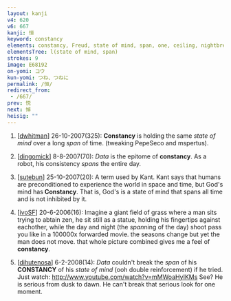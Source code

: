 ```yaml
---
layout: kanji
v4: 620
v6: 667
kanji: 恒
keyword: constancy
elements: constancy, Freud, state of mind, span, one, ceiling, nightbreak, sun, day, one, floor, one
elementsTree: l(state of mind, span)
strokes: 9
image: E68192
on-yomi: コウ
kun-yomi: つね、つねに
permalink: /恒/
redirect_from:
 - /667/
prev: 悦
next: 悼
heisig: ""
---
```


1) [<a href="http://kanji.koohii.com/profile/dwhitman">dwhitman</a>] 26-10-2007(325): <strong>Constancy</strong> is holding the same <em>state of mind</em> over a long <em>span</em> of time. (tweaking PepeSeco and mspertus).

2) [<a href="http://kanji.koohii.com/profile/dingomick">dingomick</a>] 8-8-2007(70): <em>Data</em> is the epitome of <strong>constancy</strong>. As a robot, his consistency <em>spans</em> the entire day.

3) [<a href="http://kanji.koohii.com/profile/sutebun">sutebun</a>] 25-10-2007(20): A term used by Kant. Kant says that humans are preconditioned to experience the world in space and time, but God&#039;s mind has<strong> Constancy</strong>. That is, God&#039;s is a state of mind that spans all time and is not inhibited by it.

4) [<a href="http://kanji.koohii.com/profile/ivoSF">ivoSF</a>] 20-6-2006(16): Imagine a giant field of grass where a man sits trying to abtain zen, he sit still as a statue, holding his fingertips against eachother, while the day and night (the <em>span</em>ning of the day) shoot pass you like in a 100000x forwarded movie. the seasons change but yet the man does not move. that whole picture combined gives me a feel of<strong> constancy</strong>.

5) [<a href="http://kanji.koohii.com/profile/dihutenosa">dihutenosa</a>] 6-2-2008(14): <em>Data</em> couldn&#039;t break the <em>span</em> of his<strong> CONSTANCY</strong> of his <em>state of mind</em> (ooh double reinforcement) if he tried. Just watch: <a href="http://www.youtube.com/watch?v=mMWoaHyIKMs">http://www.youtube.com/watch?v=mMWoaHyIKMs</a> See? He is serious from dusk to dawn. He can&#039;t break that serious look for one moment.

